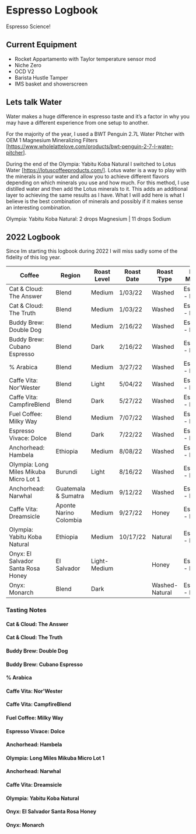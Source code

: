 # Espresso Logbook
Espresso Science!

## Current Equipment
* Rocket Appartamento with Taylor temperature sensor mod
* Niche Zero
* OCD V2 
* Barista Hustle Tamper
* IMS basket and showerscreen

## Lets talk Water
Water makes a huge difference in espresso taste and it’s a factor in why you may have a different experience from one setup to another. 

For the majority of the year, I used a BWT Penguin 2.7L Water Pitcher with OEM 1 Magnesium Mineralizing Filters [https://www.wholelattelove.com/products/bwt-penguin-2-7-l-water-pitcher].

During the end of the Olympia: Yabitu Koba Natural I switched to Lotus Water [https://lotuscoffeeproducts.com/]. Lotus water is a way to play with the minerals in your water and allow you to achieve different flavors depending on which minerals you use and how much. For this method, I use distilled water and then add the Lotus minerals to it. This adds an additional layer to achieving the same results as I have. What I will add here is what I believe is the best combination of minerals and possibly if it makes sense an interesting combination.

Olympia: Yabitu Koba Natural: 2 drops Magnesium | 11 drops Sodium

## 2022 Logbook 
Since Im starting this logbook during 2022 I will miss sadly some of the fidelity of this log year.

| Coffee | Region | Roast Level | Roast Date | Roast Type | Brew Method | Weight In | Weight Out | Water Temp | Grind Size | Brew Time |
|--------|--------|-----------  | -----------| -----------| ----------- | ----------| -----------| -----------| -----------| ----------|
| Cat & Cloud: The Answer | Blend | Medium | 1/03/22 | Washed | Espresso - Latte | | | | | |
| Cat & Cloud: The Truth | Blend | Medium | 1/03/22 | Washed | Espresso - Latte | | | | | |
| Buddy Brew: Double Dog | Blend | Medium | 2/16/22 | Washed | Espresso - Latte | | | | | |
| Buddy Brew: Cubano Espresso | Blend | Dark | 2/16/22 | Washed | Espresso - Latte | | | | | |
| % Arabica | Blend | Medium | 3/27/22 | Washed | Espresso - Latte | | | | | |
| Caffe Vita: Nor'Wester | Blend | Light | 5/04/22 | Washed | Espresso - Latte | | | | | |
| Caffe Vita: CampfireBlend | Blend | Dark | 5/27/22 | Washed | Espresso - Latte | | | | | |
| Fuel Coffee: Milky Way | Blend | Medium | 7/07/22 | Washed | Espresso - Latte | | | | | |
| Espresso Vivace: Dolce | Blend | Dark | 7/22/22 | Washed | Espresso - Latte | | | | | |
| Anchorhead: Hambela | Ethiopia | Medium | 8/08/22 | Washed | Espresso - Latte | | | | | |
| Olympia: Long Miles Mikuba Micro Lot 1 | Burundi | Light | 8/16/22 | Washed | Espresso - Latte | | | | | |
| Anchorhead: Narwhal | Guatemala & Sumatra | Medium | 9/12/22 | Washed | Espresso - Latte | | | | | |
| Caffe Vita: Dreamsicle | Aponte Narino Colombia | Medium | 9/27/22 | Honey | Espresso - Latte | | | | | |
| Olympia: Yabitu Koba Natural | Ethiopia | Medium | 10/17/22 | Natural | Espresso - Latte | | | | | |
| Onyx: El Salvador Santa Rosa Honey | El Salvador | Light-Medium |  | Honey | Espresso - Latte | | | | | |
| Onyx: Monarch  | Blend | Dark |  | Washed-Natural | Espresso - Latte | | | | | |


### Tasting Notes
#### Cat & Cloud: The Answer
#### Cat & Cloud: The Truth
#### Buddy Brew: Double Dog
#### Buddy Brew: Cubano Espresso
#### % Arabica
#### Caffe Vita: Nor'Wester
#### Caffe Vita: CampfireBlend
#### Fuel Coffee: Milky Way
#### Espresso Vivace: Dolce
#### Anchorhead: Hambela
#### Olympia: Long Miles Mikuba Micro Lot 1
#### Anchorhead: Narwhal
#### Caffe Vita: Dreamsicle
#### Olympia: Yabitu Koba Natural
#### Onyx: El Salvador Santa Rosa Honey
#### Onyx: Monarch
